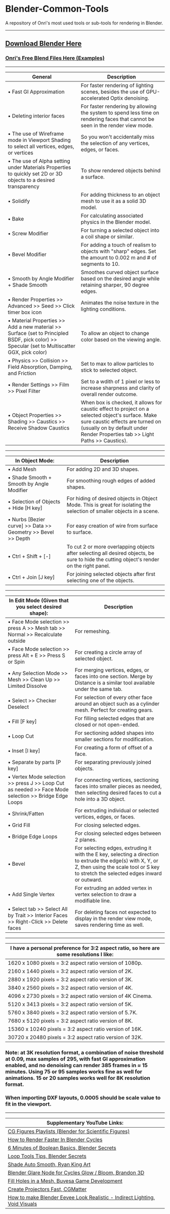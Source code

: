 # Blender-Common-Tools
A repository of Onri's most used tools or sub-tools for rendering in Blender.

__________________________________________________________________

## [Download Blender Here](https://www.blender.org/download)

### [Onri's Free Blend Files Here (Examples)](https://github.com/OJB-Quantum/Free-Blender-Models)

__________________________________________________________________

| General | Description |
| - | - |
| • Fast GI Approximation | For faster rendering of lighting scenes, besides the use of GPU-accelerated Optix denoising. |
| • Deleting interior faces | For faster rendering by allowing the system to spend less time on rendering faces that cannot be seen in the render view mode. |
| • The use of Wireframe mode in Viewport Shading to select all vertices, edges, or vertices | So you won't accidentally miss the selection of any vertices, edges, or faces. |
| • The use of Alpha setting under Materials Properties to quickly set 2D or 3D objects to a desired transparency | To show rendered objects behind a surface. |
| • Solidify | For adding thickness to an object mesh to use it as a solid 3D model. |
| • Bake | For calculating associated physics in the Blender model. |
| • Screw Modifier | For turning a selected object into a coil shape or similar. |
| • Bevel Modifier | For adding a touch of realism to objects with "sharp" edges. Set the amount to 0.002 m and # of segments to 10. |
| • Smooth by Angle Modifier + Shade Smooth | Smoothes curved object surface based on the desired angle while retaining sharper, 90 degree edges. |
| • Render Properties >> Advanced >> Seed >> Click timer box icon | Animates the noise texture in the lighting conditions. |
| • Material Properties >> Add a new material >> Surface (set to Principled BSDF, pick color) >> Specular (set to Multiscatter GGX, pick color) | To allow an object to change color based on the viewing angle. |
| • Physics >> Collision >> Field Absorption, Damping, and Friction | Set to max to allow particles to stick to selected object. |
| • Render Settings >> Film >> Pixel Filter | Set to a wdith of 1 pixel or less to increase sharpness and clarity of overall render outcome. | 
| • Object Properties >> Shading >> Caustics >> Receive Shadow Caustics| When box is checked, it allows for caustic effect to project on a selected object's surface. Make sure caustic effects are turned on (usually on by default under Render Properties tab >> Light Paths >> Caustics). |

_________________________________________________________________________

| In Object Mode: | Description |
| - | - |
| • Add Mesh | For adding 2D and 3D shapes. |
| • Shade Smooth + Smooth by Angle Modifier | For smoothing rough edges of added shapes. |
| • Selection of Objects + Hide [H key] | For hiding of desired objects in Object Mode. This is great for isolating the selection of smaller objects in a scene. |
| • Nurbs [Bezier curve] >> Data >> Geometry >> Bevel >> Depth | For easy creation of wire from surface to surface. |
| • Ctrl + Shift + [-] | To cut 2 or more overlapping objects after selecting all desired objects, be sure to hide the cutting object's render on the right panel. |
| • Ctrl + Join [J key] | For joining selected objects after first selecting one of the objects. |

___________________________________________________________________________

| In Edit Mode (Given that you select desired shape): | Description |
| - | - |
| • Face Mode selection >> press A >> Mesh tab >> Normal >> Recalculate outside | For remeshing. |
| • Face Mode selection >> press Alt + E >> Press S or Spin | For creating a circle array of selected object. |
| • Any Selection Mode >> Mesh >> Clean Up >> Limited Dissolve | For merging vertices, edges, or faces into one section. Merge by Distance is a similar tool available under the same tab. |
| • Select >> Checker Deselect | For selection of every other face around an object such as a cylinder mesh. Perfect for creating gears. |
| • Fill [F key] | For filling selected edges that are closed or not open-ended. |
| • Loop Cut | For sectioning added shapes into smaller sections for modification. |
| • Inset [I key] | For creating a form of offset of a face. |
| • Separate by parts [P key] | For separating previously joined objects. |
| • Vertex Mode selection >> press J >> Loop Cut as needed >> Face Mode selection >> Bridge Edge Loops | For connecting vertices, sectioning faces into smaller pieces as needed, then selecting desired faces to cut a hole into a 3D object. |
| • Shrink/Fatten | For extruding individual or selected vertices, edges, or faces. |
| • Grid Fill | For closing selected edges. |
| • Bridge Edge Loops | For closing selected edges between 2 planes. |
| • Bevel | For selecting edges, extruding it with the E key, selecting a direction to extrude the edge(s) with X, Y, or Z, then using the scale tool or S key to stretch the selected edges inward or outward. |
| • Add Single Vertex | For extruding an added vertex in vertex selection to draw a modifiable line. |
| • Select tab >> Select All by Trait >> Interior Faces >> Right-Click >> Delete faces | For deleting faces not expected to display in the render view mode, saves rendering time as well. |

_____________________________________________________

| I have a personal preference for 3:2 aspect ratio, so here are some resolutions I like: |
| - |
| 1620 x 1080 pixels = 3:2 aspect ratio version of 1080p. |
| 2160 x 1440 pixels = 3:2 aspect ratio version of 2K. |
| 2880 x 1920 pixels = 3:2 aspect ratio version of 3K. |
| 3840 x 2560 pixels = 3:2 aspect ratio version of 4K. |
| 4096 x 2730 pixels = 3:2 aspect ratio version of 4K Cinema. |
| 5120 x 3413 pixels = 3:2 aspect ratio version of 5K. |
| 5760 x 3840 pixels = 3:2 aspect ratio version of 5.7K. |
| 7680 x 5120 pixels = 3:2 aspect ratio version of 8K. |
| 15360 x 10240 pixels = 3:2 aspect ratio version of 16K. |
| 30720 x 20480 pixels = 3:2 aspect ratio version of 32K. |

### Note: at 3K resolution format, a combination of noise threshold at 0.09, max samples of 295, with fast GI approximation enabled, and no denoising can render 385 frames in ≈ 15 minutes. Using 75 or 95 samples works fine as well for animations. 15 or 20 samples works well for 8K resolution format.

### When importing DXF layouts, 0.0005 should be scale value to fit in the viewport.


______________________________________________________


| Supplementary YouTube Links: |
| - |
| [CG Figures Playlists (Blender for Scientific Figures)](https://youtube.com/@cgfigures?si=jIyStbgUqA1fvEhS) |
| [How to Render Faster In Blender Cycles](https://youtu.be/boMoTlnj9Mw?si=l5aWUtfLfO_vjeKZ) |
| [6 Minutes of Boolean Basics, Blender Secrets](https://youtu.be/_S3D8djM5bE?si=R8XP6i_JRW26wFZI) |
| [Loop Tools Tips, Blender Secrets](https://youtube.com/playlist?list=PLrB1kuJIjcg4UByYChm0sojwfy87RincB&si=cT6be2h_AgWlrQ_o) |
| [Shade Auto Smooth, Ryan King Art](https://youtu.be/WT29Hyv2XX8?si=DG-mETUzCpBWWrW1)
| [Blender Glare Node for Cycles Glow / Bloom, Brandon 3D](https://youtu.be/N9p00A7P5h8?si=eUaph8IPTgahYMbL) |
| [Fill Holes in a Mesh, Buvesa Game Development](https://youtu.be/mkfv5ecpvvs?si=wZVfQo-JLvOyUxJJ) |
| [Create Projectors Fast, CGMatter](https://youtu.be/adahnQCqmw0?si=hdK1bFHX82S0qBEB) |
| [How to make Blender Eevee Look Realistic - Indirect Lighting, Void Visuals](https://youtu.be/6R4pnPwCA3U?si=tkyVCdaELI5eU3AD) |
